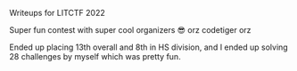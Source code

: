 Writeups for LITCTF 2022

Super fun contest with super cool organizers :sunglasses:
orz codetiger orz

Ended up placing 13th overall and 8th in HS division, and I ended up solving 28 challenges by myself which was pretty fun.